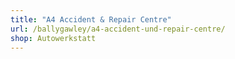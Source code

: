 ```yaml
---
title: "A4 Accident & Repair Centre"
url: /ballygawley/a4-accident-und-repair-centre/
shop: Autowerkstatt
---
```

